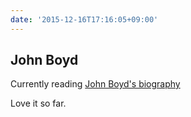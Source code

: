 ```yaml
---
date: '2015-12-16T17:16:05+09:00'
---
```


## John Boyd

Currently reading [John Boyd's biography](http://www.amazon.com/Boyd-Fighter-Pilot-Who-Changed/dp/0316796883/)

Love it so far.

